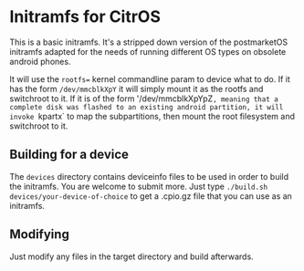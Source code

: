 # Initramfs for CitrOS

This is a basic initramfs. It's a stripped down version of the postmarketOS initramfs adapted for the needs of running different OS types on obsolete android phones.

It will use the `rootfs=` kernel commandline param to device what to do. If it has the form `/dev/mmcblkXpY` it will simply mount it as the rootfs and switchroot to it. If it is of the form '/dev/mmcblkXpYpZ`, meaning that a complete disk was flashed to an existing android partition, it will invoke `kpartx` to map the subpartitions, then mount the root filesystem and switchroot to it.

## Building for a device

The `devices` directory contains deviceinfo files to be used in order to build the initramfs. You are welcome to submit more.
Just type `./build.sh devices/your-device-of-choice` to get a .cpio.gz file that you can use as an initramfs.

## Modifying

Just modify any files in the target directory and build afterwards.
